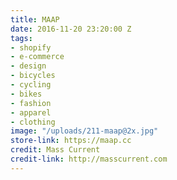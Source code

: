 ```yaml
---
title: MAAP
date: 2016-11-20 23:20:00 Z
tags:
- shopify
- e-commerce
- design
- bicycles
- cycling
- bikes
- fashion
- apparel
- clothing
image: "/uploads/211-maap@2x.jpg"
store-link: https://maap.cc
credit: Mass Current
credit-link: http://masscurrent.com
---
```


